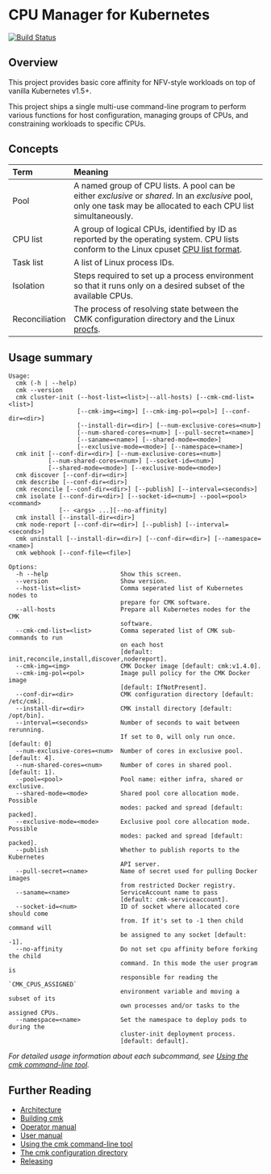 <!--
Copyright (c) 2017 Intel Corporation

Licensed under the Apache License, Version 2.0 (the "License");
you may not use this file except in compliance with the License.
You may obtain a copy of the License at

     http://www.apache.org/licenses/LICENSE-2.0

Unless required by applicable law or agreed to in writing, software
distributed under the License is distributed on an "AS IS" BASIS,
WITHOUT WARRANTIES OR CONDITIONS OF ANY KIND, either express or implied.
See the License for the specific language governing permissions and
limitations under the License.
-->

# CPU Manager for Kubernetes

[![Build Status](https://travis-ci.org/intel/CPU-Manager-for-Kubernetes.svg?branch=master)](https://travis-ci.org/intel/CPU-Manager-for-Kubernetes)

## Overview

This project provides basic core affinity for NFV-style workloads on top
of vanilla Kubernetes v1.5+.

This project ships a single multi-use command-line program to perform
various functions for host configuration, managing groups of CPUs, and
constraining workloads to specific CPUs.

## Concepts

| Term           | Meaning |
| :------------- | :------ |
| Pool           | A named group of CPU lists. A pool can be either _exclusive_ or _shared_. In an _exclusive_ pool, only one task may be allocated to each CPU list simultaneously. |
| CPU list       | A group of logical CPUs, identified by ID as reported by the operating system. CPU lists conform to the Linux cpuset [CPU list format][cpu-list]. |
| Task list      | A list of Linux process IDs. |
| Isolation      | Steps required to set up a process environment so that it runs only on a desired subset of the available CPUs. |
| Reconciliation | The process of resolving state between the CMK configuration directory and the Linux [procfs][procfs]. |

## Usage summary

```
Usage:
  cmk (-h | --help)
  cmk --version
  cmk cluster-init (--host-list=<list>|--all-hosts) [--cmk-cmd-list=<list>]
                   [--cmk-img=<img>] [--cmk-img-pol=<pol>] [--conf-dir=<dir>]
                   [--install-dir=<dir>] [--num-exclusive-cores=<num>]
                   [--num-shared-cores=<num>] [--pull-secret=<name>]
                   [--saname=<name>] [--shared-mode=<mode>]
                   [--exclusive-mode=<mode>] [--namespace=<name>]
  cmk init [--conf-dir=<dir>] [--num-exclusive-cores=<num>]
           [--num-shared-cores=<num>] [--socket-id=<num>]
           [--shared-mode=<mode>] [--exclusive-mode=<mode>]
  cmk discover [--conf-dir=<dir>]
  cmk describe [--conf-dir=<dir>]
  cmk reconcile [--conf-dir=<dir>] [--publish] [--interval=<seconds>]
  cmk isolate [--conf-dir=<dir>] [--socket-id=<num>] --pool=<pool> <command>
              [-- <args> ...][--no-affinity]
  cmk install [--install-dir=<dir>]
  cmk node-report [--conf-dir=<dir>] [--publish] [--interval=<seconds>]
  cmk uninstall [--install-dir=<dir>] [--conf-dir=<dir>] [--namespace=<name>]
  cmk webhook [--conf-file=<file>]

Options:
  -h --help                    Show this screen.
  --version                    Show version.
  --host-list=<list>           Comma seperated list of Kubernetes nodes to
                               prepare for CMK software.
  --all-hosts                  Prepare all Kubernetes nodes for the CMK
                               software.
  --cmk-cmd-list=<list>        Comma seperated list of CMK sub-commands to run
                               on each host
                               [default: init,reconcile,install,discover,nodereport].
  --cmk-img=<img>              CMK Docker image [default: cmk:v1.4.0].
  --cmk-img-pol=<pol>          Image pull policy for the CMK Docker image
                               [default: IfNotPresent].
  --conf-dir=<dir>             CMK configuration directory [default: /etc/cmk].
  --install-dir=<dir>          CMK install directory [default: /opt/bin].
  --interval=<seconds>         Number of seconds to wait between rerunning.
                               If set to 0, will only run once. [default: 0]
  --num-exclusive-cores=<num>  Number of cores in exclusive pool. [default: 4].
  --num-shared-cores=<num>     Number of cores in shared pool. [default: 1].
  --pool=<pool>                Pool name: either infra, shared or exclusive.
  --shared-mode=<mode>         Shared pool core allocation mode. Possible
                               modes: packed and spread [default: packed].
  --exclusive-mode=<mode>      Exclusive pool core allocation mode. Possible
                               modes: packed and spread [default: packed].
  --publish                    Whether to publish reports to the Kubernetes
                               API server.
  --pull-secret=<name>         Name of secret used for pulling Docker images
                               from restricted Docker registry.
  --saname=<name>              ServiceAccount name to pass
                               [default: cmk-serviceaccount].
  --socket-id=<num>            ID of socket where allocated core should come
                               from. If it's set to -1 then child command will
                               be assigned to any socket [default: -1].
  --no-affinity                Do not set cpu affinity before forking the child
                               command. In this mode the user program is
                               responsible for reading the `CMK_CPUS_ASSIGNED`
                               environment variable and moving a subset of its
                               own processes and/or tasks to the assigned CPUs.
  --namespace=<name>           Set the namespace to deploy pods to during the
                               cluster-init deployment process.
                               [default: default].
```

_For detailed usage information about each subcommand, see
[Using the cmk command-line tool][doc-cli]._

## Further Reading

- [Architecture][arch]
- [Building cmk][doc-build]
- [Operator manual][doc-operator]
- [User manual][doc-user]
- [Using the cmk command-line tool][doc-cli]
- [The cmk configuration directory][doc-config]
- [Releasing][release]

[arch]: docs/architecture.md
[cpu-list]: http://man7.org/linux/man-pages/man7/cpuset.7.html#FORMATS
[doc-build]: docs/build.md
[doc-cli]: docs/cli.md
[doc-config]: docs/config.md
[doc-operator]: docs/operator.md
[doc-user]: docs/user.md
[procfs]: http://man7.org/linux/man-pages/man5/proc.5.html
[release]: RELEASE.md
